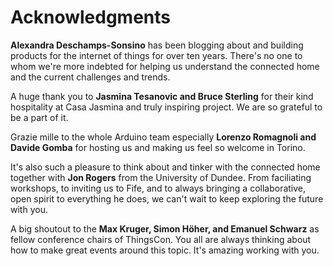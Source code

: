 # Acknowledgments

**Alexandra Deschamps-Sonsino** has been blogging about and building products for the internet of things for over ten years. There's no one to whom we're more indebted for helping us understand the connected home and the current challenges and trends. 

A huge thank you to **Jasmina Tesanovic and Bruce Sterling** for their kind hospitality at Casa Jasmina and truly inspiring project. We are so grateful to be a part of it.

Grazie mille to the whole Arduino team especially **Lorenzo Romagnoli  and Davide Gomba** for hosting us and making us feel so welcome in Torino. 

It's also such a pleasure to think about and tinker with the connected home together with **Jon Rogers** from the University of Dundee. From faciliating workshops, to inviting us to Fife, and to always bringing a collaborative, open spirit to everything he does, we can't wait to keep exploring the future with you. 

A big shoutout to the **Max Kruger, Simon Höher, and Emanuel Schwarz** as fellow conference chairs of ThingsCon. You all are always thinking about how to make great events around this topic. It's amazing working with you. 

